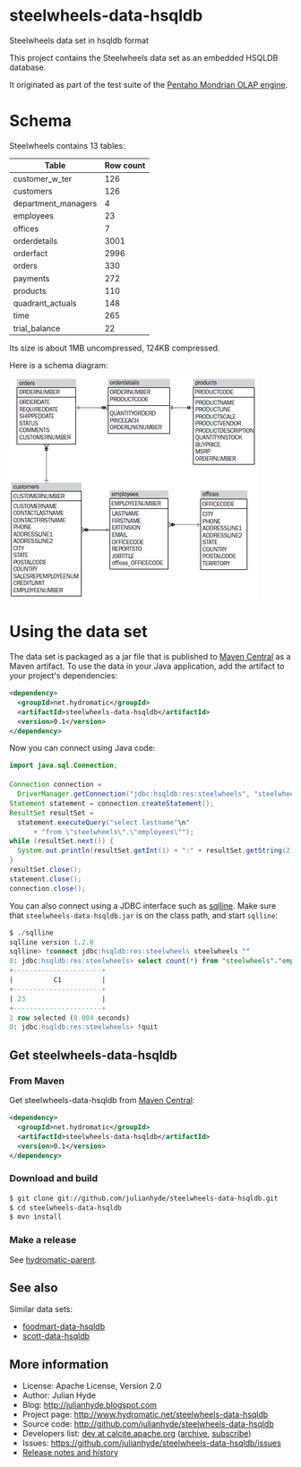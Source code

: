 # steelwheels-data-hsqldb
Steelwheels data set in hsqldb format

This project contains the Steelwheels data set as an embedded
HSQLDB database.

It originated as part of the test suite of the
<a href="http://mondrian.pentaho.org">Pentaho Mondrian OLAP engine</a>.

# Schema

Steelwheels contains 13 tables:

| Table | Row count |
| ----- | --------- |
| customer_w_ter | 126 |
| customers | 126 |
| department_managers | 4 |
| employees | 23 |
| offices | 7 |
| orderdetails | 3001 |
| orderfact | 2996 |
| orders | 330 |
| payments | 272 |
| products | 110 |
| quadrant_actuals | 148 |
| time | 265 |
| trial_balance | 22 |

Its size is about 1MB uncompressed, 124KB compressed.

Here is a schema diagram:

![Steelwheels schema diagram](steelwheels-schema.png)

# Using the data set

The data set is packaged as a jar file that is published to
[Maven Central](https://search.maven.org/#search%7Cga%7C1%7Ca%3Asteelwheels-data-hsqldb)
as a Maven artifact. To use the data in your Java application,
add the artifact to your project's dependencies:

```xml
<dependency>
  <groupId>net.hydromatic</groupId>
  <artifactId>steelwheels-data-hsqldb</artifactId>
  <version>0.1</version>
</dependency>
```

Now you can connect using Java code:

```java
import java.sql.Connection;

Connection connection =
  DriverManager.getConnection("jdbc:hsqldb:res:steelwheels", "steelwheels", "");
Statement statement = connection.createStatement();
ResultSet resultSet =
  statement.executeQuery("select lastname"\n"
      + "from \"steelwheels\".\"employees\"");
while (resultSet.next()) {
  System.out.println(resultSet.getInt(1) + ":" + resultSet.getString(2));
}
resultSet.close();
statement.close();
connection.close();
```

You can also connect using a JDBC interface such as [sqlline](https://github.com/julianhyde/sqlline).
Make sure that `steelwheels-data-hsqldb.jar` is on the class path, and start `sqlline`:

```sql
$ ./sqlline
sqlline version 1.2.0
sqlline> !connect jdbc:hsqldb:res:steelwheels steelwheels ""
0: jdbc:hsqldb:res:steelwheels> select count(*) from "steelwheels"."employees";
+----------------------+
|          C1          |
+----------------------+
| 23                   |
+----------------------+
1 row selected (0.004 seconds)
0: jdbc:hsqldb:res:steelwheels> !quit
```

## Get steelwheels-data-hsqldb

### From Maven

Get steelwheels-data-hsqldb from
<a href="https://search.maven.org/#search%7Cga%7C1%7Cg%3Anet.hydromatic%20a%3Asteelwheels-data-hsqldb">Maven Central</a>:

```xml
<dependency>
  <groupId>net.hydromatic</groupId>
  <artifactId>steelwheels-data-hsqldb</artifactId>
  <version>0.1</version>
</dependency>
```

### Download and build

```bash
$ git clone git://github.com/julianhyde/steelwheels-data-hsqldb.git
$ cd steelwheels-data-hsqldb
$ mvn install
```

### Make a release

See [hydromatic-parent](https://github.com/julianhyde/hydromatic-parent).

## See also

Similar data sets:
* [foodmart-data-hsqldb](https://github.com/julianhyde/foodmart-data-hsqldb)
* [scott-data-hsqldb](https://github.com/julianhyde/scott-data-hsqldb)

## More information

* License: Apache License, Version 2.0
* Author: Julian Hyde
* Blog: http://julianhyde.blogspot.com
* Project page: http://www.hydromatic.net/steelwheels-data-hsqldb
* Source code: http://github.com/julianhyde/steelwheels-data-hsqldb
* Developers list:
  <a href="mailto:dev@calcite.apache.org">dev at calcite.apache.org</a>
  (<a href="http://mail-archives.apache.org/mod_mbox/calcite-dev/">archive</a>,
  <a href="mailto:dev-subscribe@calcite.apache.org">subscribe</a>)
* Issues: https://github.com/julianhyde/steelwheels-data-hsqldb/issues
* <a href="HISTORY.md">Release notes and history</a>
